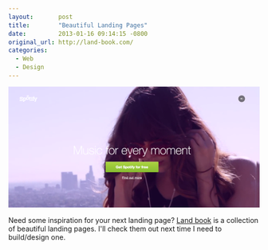 ```yaml
---
layout:       post
title:        "Beautiful Landing Pages"
date:         2013-01-16 09:14:15 -0800
original_url: http://land-book.com/
categories:
  - Web
  - Design
---
```


 [![spotify_01_13](/assets/import/dc3851789dd63ea6aee1fbab52edd0be.png)](http://www.spotify.com/int/video-splash/)  

 Need some inspiration for your next landing page?  [Land book](http://land-book.com)  is a collection of beautiful landing pages. I'll check them out next time I need to build/design one.
